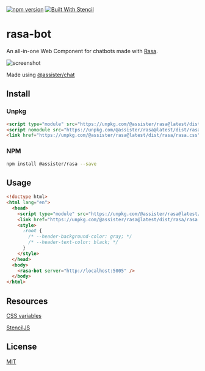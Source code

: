 [![npm version](https://badge.fury.io/js/%40assister%2Frasa.svg)](https://www.npmjs.com/package/@assister/rasa)
[![Built With Stencil](https://img.shields.io/badge/-Built%20With%20Stencil-16161d.svg?logo=data%3Aimage%2Fsvg%2Bxml%3Bbase64%2CPD94bWwgdmVyc2lvbj0iMS4wIiBlbmNvZGluZz0idXRmLTgiPz4KPCEtLSBHZW5lcmF0b3I6IEFkb2JlIElsbHVzdHJhdG9yIDE5LjIuMSwgU1ZHIEV4cG9ydCBQbHVnLUluIC4gU1ZHIFZlcnNpb246IDYuMDAgQnVpbGQgMCkgIC0tPgo8c3ZnIHZlcnNpb249IjEuMSIgaWQ9IkxheWVyXzEiIHhtbG5zPSJodHRwOi8vd3d3LnczLm9yZy8yMDAwL3N2ZyIgeG1sbnM6eGxpbms9Imh0dHA6Ly93d3cudzMub3JnLzE5OTkveGxpbmsiIHg9IjBweCIgeT0iMHB4IgoJIHZpZXdCb3g9IjAgMCA1MTIgNTEyIiBzdHlsZT0iZW5hYmxlLWJhY2tncm91bmQ6bmV3IDAgMCA1MTIgNTEyOyIgeG1sOnNwYWNlPSJwcmVzZXJ2ZSI%2BCjxzdHlsZSB0eXBlPSJ0ZXh0L2NzcyI%2BCgkuc3Qwe2ZpbGw6I0ZGRkZGRjt9Cjwvc3R5bGU%2BCjxwYXRoIGNsYXNzPSJzdDAiIGQ9Ik00MjQuNywzNzMuOWMwLDM3LjYtNTUuMSw2OC42LTkyLjcsNjguNkgxODAuNGMtMzcuOSwwLTkyLjctMzAuNy05Mi43LTY4LjZ2LTMuNmgzMzYuOVYzNzMuOXoiLz4KPHBhdGggY2xhc3M9InN0MCIgZD0iTTQyNC43LDI5Mi4xSDE4MC40Yy0zNy42LDAtOTIuNy0zMS05Mi43LTY4LjZ2LTMuNkgzMzJjMzcuNiwwLDkyLjcsMzEsOTIuNyw2OC42VjI5Mi4xeiIvPgo8cGF0aCBjbGFzcz0ic3QwIiBkPSJNNDI0LjcsMTQxLjdIODcuN3YtMy42YzAtMzcuNiw1NC44LTY4LjYsOTIuNy02OC42SDMzMmMzNy45LDAsOTIuNywzMC43LDkyLjcsNjguNlYxNDEuN3oiLz4KPC9zdmc%2BCg%3D%3D&colorA=16161d&style=flat-square)](https://stenciljs.com/)

# rasa-bot

An all-in-one Web Component for chatbots made with [Rasa](https://rasa.com/).

![screenshot](https://i.imgur.com/QHajvjQ.png)

Made using [@assister/chat](https://www.npmjs.com/package/@assister/chat)

## Install

### Unpkg

```html
<script type="module" src="https://unpkg.com/@assister/rasa@latest/dist/rasa/rasa.esm.js"></script>
<script nomodule src="https://unpkg.com/@assister/rasa@latest/dist/rasa/rasa.js"></script>
<link href="https://unpkg.com/@assister/rasa@latest/dist/rasa/rasa.css" rel="stylesheet">
```

### NPM

```sh
npm install @assister/rasa --save
```

## Usage

```html
<!doctype html>
<html lang="en">
  <head>
    <script type="module" src="https://unpkg.com/@assister/rasa@latest/dist/rasa/rasa.esm.js"></script>
    <link href="https://unpkg.com/@assister/rasa@latest/dist/rasa/rasa.css" rel="stylesheet">
    <style>
      :root {
        /* --header-background-color: gray; */
        /* --header-text-color: black; */
      }
    </style>
  </head>
  <body>
    <rasa-bot server="http://localhost:5005" />
  </body>
</html>
```

## Resources

[CSS variables](https://github.com/assister-ai/assister/blob/master/packages/rasa/src/global/app.css)

[StencilJS](https://stenciljs.com/docs/decorators)

## License

[MIT](https://github.com/assister-ai/assister/blob/master/LICENSE)
